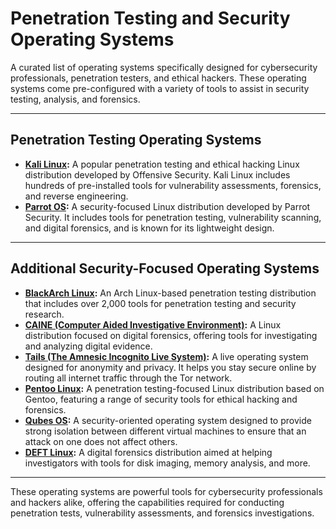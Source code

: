 # Penetration Testing and Security Operating Systems

A curated list of operating systems specifically designed for cybersecurity professionals, penetration testers, and ethical hackers. These operating systems come pre-configured with a variety of tools to assist in security testing, analysis, and forensics.

---

## Penetration Testing Operating Systems

- **[Kali Linux](https://www.kali.org/):** A popular penetration testing and ethical hacking Linux distribution developed by Offensive Security. Kali Linux includes hundreds of pre-installed tools for vulnerability assessments, forensics, and reverse engineering.
- **[Parrot OS](https://www.parrotsec.org/):** A security-focused Linux distribution developed by Parrot Security. It includes tools for penetration testing, vulnerability scanning, and digital forensics, and is known for its lightweight design.

---

## Additional Security-Focused Operating Systems

- **[BlackArch Linux](https://blackarch.org/):** An Arch Linux-based penetration testing distribution that includes over 2,000 tools for penetration testing and security research.
- **[CAINE (Computer Aided Investigative Environment)](https://www.caine-live.net/):** A Linux distribution focused on digital forensics, offering tools for investigating and analyzing digital evidence.
- **[Tails (The Amnesic Incognito Live System)](https://tails.boum.org/):** A live operating system designed for anonymity and privacy. It helps you stay secure online by routing all internet traffic through the Tor network.
- **[Pentoo Linux](http://www.pentoo.ch/):** A penetration testing-focused Linux distribution based on Gentoo, featuring a range of security tools for ethical hacking and forensics.
- **[Qubes OS](https://www.qubes-os.org/):** A security-oriented operating system designed to provide strong isolation between different virtual machines to ensure that an attack on one does not affect others.
- **[DEFT Linux](http://www.deftlinux.net/):** A digital forensics distribution aimed at helping investigators with tools for disk imaging, memory analysis, and more.

---

These operating systems are powerful tools for cybersecurity professionals and hackers alike, offering the capabilities required for conducting penetration tests, vulnerability assessments, and forensics investigations.

